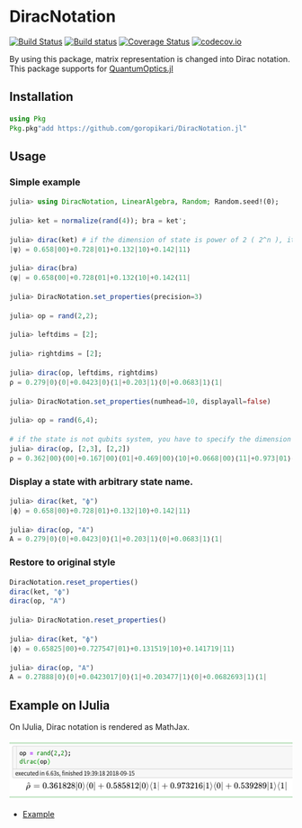 # DiracNotation

[![Build Status](https://travis-ci.org/goropikari/DiracNotation.jl.svg?branch=master)](https://travis-ci.org/goropikari/DiracNotation.jl)
[![Build status](https://ci.appveyor.com/api/projects/status/fjmycb3eua297348?svg=true)](https://ci.appveyor.com/project/goropikari/diracnotation-jl)
[![Coverage Status](https://coveralls.io/repos/goropikari/DiracNotation.jl/badge.svg?branch=master&service=github)](https://coveralls.io/github/goropikari/DiracNotation.jl?branch=master)
[![codecov.io](http://codecov.io/github/goropikari/DiracNotation.jl/coverage.svg?branch=master)](http://codecov.io/github/goropikari/DiracNotation.jl?branch=master)

By using this package, matrix representation is changed into Dirac notation.
This package supports for [QuantumOptics.jl](https://github.com/qojulia/QuantumOptics.jl)
## Installation
```julia
using Pkg
Pkg.pkg"add https://github.com/goropikari/DiracNotation.jl"
```

## Usage
### Simple example
```julia
julia> using DiracNotation, LinearAlgebra, Random; Random.seed!(0);

julia> ket = normalize(rand(4)); bra = ket';

julia> dirac(ket) # if the dimension of state is power of 2 ( 2^n ), it is interpreted as n-qubit system.
|ψ⟩ = 0.658|00⟩+0.728|01⟩+0.132|10⟩+0.142|11⟩

julia> dirac(bra)
⟨ψ| = 0.658⟨00|+0.728⟨01|+0.132⟨10|+0.142⟨11|

julia> DiracNotation.set_properties(precision=3)

julia> op = rand(2,2);

julia> leftdims = [2];

julia> rightdims = [2];

julia> dirac(op, leftdims, rightdims)
ρ = 0.279|0⟩⟨0|+0.0423|0⟩⟨1|+0.203|1⟩⟨0|+0.0683|1⟩⟨1|

julia> DiracNotation.set_properties(numhead=10, displayall=false)

julia> op = rand(6,4);

# if the state is not qubits system, you have to specify the dimension of domain and codomain explicitly.
julia> dirac(op, [2,3], [2,2])
ρ = 0.362|00⟩⟨00|+0.167|00⟩⟨01|+0.469|00⟩⟨10|+0.0668|00⟩⟨11|+0.973|01⟩⟨00|+0.655|01⟩⟨01|+0.0624|01⟩⟨10|+0.157|01⟩⟨11|+0.586|02⟩⟨00|+0.576|02⟩⟨01| +...
```


### Display a state with arbitrary state name.
```julia
julia> dirac(ket, "ϕ")
|ϕ⟩ = 0.658|00⟩+0.728|01⟩+0.132|10⟩+0.142|11⟩

julia> dirac(op, "A")
A = 0.279|0⟩⟨0|+0.0423|0⟩⟨1|+0.203|1⟩⟨0|+0.0683|1⟩⟨1|
```

### Restore to original style
```julia
DiracNotation.reset_properties()
dirac(ket, "ϕ")
dirac(op, "A")

julia> DiracNotation.reset_properties()

julia> dirac(ket, "ϕ")
|ϕ⟩ = 0.65825|00⟩+0.727547|01⟩+0.131519|10⟩+0.141719|11⟩

julia> dirac(op, "A")
A = 0.27888|0⟩⟨0|+0.0423017|0⟩⟨1|+0.203477|1⟩⟨0|+0.0682693|1⟩⟨1|
```


## Example on IJulia
On IJulia, Dirac notation is rendered as MathJax.

![mathjax](examples/mathjax.png)
- [Example](./examples/example.ipynb)
